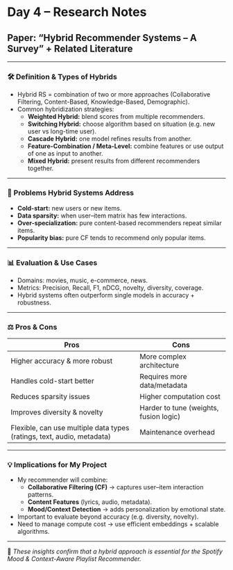 # Day 4 – Research Notes  
## Paper: “Hybrid Recommender Systems – A Survey” + Related Literature

---

### 🛠 Definition & Types of Hybrids
- Hybrid RS = combination of two or more approaches (Collaborative Filtering, Content-Based, Knowledge-Based, Demographic).  
- Common hybridization strategies:
  - **Weighted Hybrid:** blend scores from multiple recommenders.  
  - **Switching Hybrid:** choose algorithm based on situation (e.g. new user vs long-time user).  
  - **Cascade Hybrid:** one model refines results from another.  
  - **Feature-Combination / Meta-Level:** combine features or use output of one as input to another.  
  - **Mixed Hybrid:** present results from different recommenders together.  

---

### 🔧 Problems Hybrid Systems Address
- **Cold-start:** new users or new items.  
- **Data sparsity:** when user–item matrix has few interactions.  
- **Over-specialization:** pure content-based recommenders repeat similar items.  
- **Popularity bias:** pure CF tends to recommend only popular items.  

---

### 📊 Evaluation & Use Cases
- Domains: movies, music, e-commerce, news.  
- Metrics: Precision, Recall, F1, nDCG, novelty, diversity, coverage.  
- Hybrid systems often outperform single models in accuracy + robustness.  

---

### ⚖ Pros & Cons

| **Pros** | **Cons** |
|----------|----------|
| Higher accuracy & more robust | More complex architecture |
| Handles cold-start better | Requires more data/metadata |
| Reduces sparsity issues | Higher computation cost |
| Improves diversity & novelty | Harder to tune (weights, fusion logic) |
| Flexible, can use multiple data types (ratings, text, audio, metadata) | Maintenance overhead |

---

### 💡 Implications for My Project
- My recommender will combine:
  - **Collaborative Filtering (CF)** → captures user–item interaction patterns.  
  - **Content Features** (lyrics, audio, metadata).  
  - **Mood/Context Detection** → adds personalization by emotional state.  
- Important to evaluate beyond accuracy (e.g. diversity, novelty).  
- Need to manage compute cost → use efficient embeddings + scalable algorithms.  

---

📌 *These insights confirm that a hybrid approach is essential for the Spotify Mood & Context-Aware Playlist Recommender.*  
